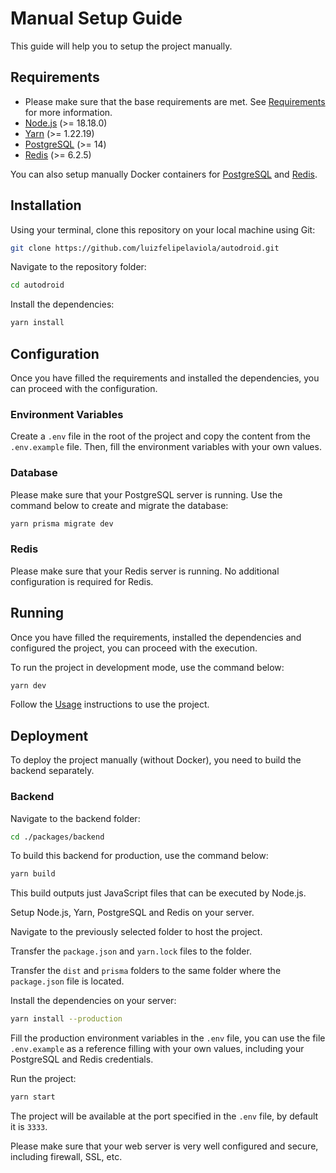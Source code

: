 # Manual Setup Guide

This guide will help you to setup the project manually.

## Requirements

- Please make sure that the base requirements are met. See [Requirements](../README.md#requirements) for more information.
- [Node.js](https://nodejs.org/en/) (>= 18.18.0)
- [Yarn](https://classic.yarnpkg.com/lang/en/docs/install) (>= 1.22.19)
- [PostgreSQL](https://www.postgresql.org/) (>= 14)
- [Redis](https://redis.io/) (>= 6.2.5)

You can also setup manually Docker containers for [PostgreSQL](https://hub.docker.com/_/postgres) and [Redis](https://hub.docker.com/_/redis).

## Installation

Using your terminal, clone this repository on your local machine using Git:

```bash
git clone https://github.com/luizfelipelaviola/autodroid.git
```

Navigate to the repository folder:

```bash
cd autodroid
```

Install the dependencies:

```bash
yarn install
```

## Configuration

Once you have filled the requirements and installed the dependencies, you can proceed with the configuration.

### Environment Variables

Create a `.env` file in the root of the project and copy the content from the `.env.example` file. Then, fill the environment variables with your own values.

### Database

Please make sure that your PostgreSQL server is running.
Use the command below to create and migrate the database:

```bash
yarn prisma migrate dev
```

### Redis

Please make sure that your Redis server is running.
No additional configuration is required for Redis.

## Running

Once you have filled the requirements, installed the dependencies and configured the project, you can proceed with the execution.

To run the project in development mode, use the command below:

```bash
yarn dev
```

Follow the [Usage](../README.md#usage) instructions to use the project.

## Deployment

To deploy the project manually (without Docker), you need to build the backend separately.

### Backend

Navigate to the backend folder:

```bash
cd ./packages/backend
```

To build this backend for production, use the command below:

```bash
yarn build
```

This build outputs just JavaScript files that can be executed by Node.js.

Setup Node.js, Yarn, PostgreSQL and Redis on your server.

Navigate to the previously selected folder to host the project.

Transfer the `package.json` and `yarn.lock` files to the folder.

Transfer the `dist` and `prisma` folders to the same folder where the `package.json` file is located.

Install the dependencies on your server:

```bash
yarn install --production
```

Fill the production environment variables in the `.env` file, you can use the file `.env.example` as a reference filling with your own values, including your PostgreSQL and Redis credentials.

Run the project:

```bash
yarn start
```

The project will be available at the port specified in the `.env` file, by default it is `3333`.

Please make sure that your web server is very well configured and secure, including firewall, SSL, etc.